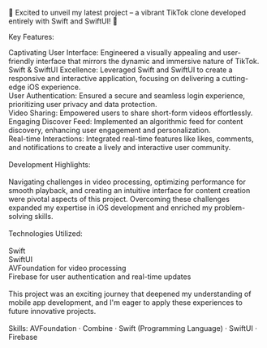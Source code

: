 🎥 Excited to unveil my latest project – a vibrant TikTok clone developed entirely with Swift and SwiftUI! 🚀

Key Features:

Captivating User Interface: Engineered a visually appealing and user-friendly interface that mirrors the dynamic and immersive nature of TikTok. <br>
Swift & SwiftUI Excellence: Leveraged Swift and SwiftUI to create a responsive and interactive application, focusing on delivering a cutting-edge iOS experience. <br>
User Authentication: Ensured a secure and seamless login experience, prioritizing user privacy and data protection. <br>
Video Sharing: Empowered users to share short-form videos effortlessly. <br>
Engaging Discover Feed: Implemented an algorithmic feed for content discovery, enhancing user engagement and personalization. <br>
Real-time Interactions: Integrated real-time features like likes, comments, and notifications to create a lively and interactive user community. <br>
<br>
Development Highlights: <br>
<br>
Navigating challenges in video processing, optimizing performance for smooth playback, and creating an intuitive interface for content creation were pivotal aspects of this project. Overcoming these challenges expanded my expertise in iOS development and enriched my problem-solving skills. <br>
<br>
Technologies Utilized: <br>
<br>
Swift <br>
SwiftUI <br>
AVFoundation for video processing <br>
Firebase for user authentication and real-time updates <br>
<br>
This project was an exciting journey that deepened my understanding of mobile app development, and I'm eager to apply these experiences to future innovative projects. <br>
<br>
Skills: AVFoundation · Combine · Swift (Programming Language) · SwiftUI · Firebase <br>
